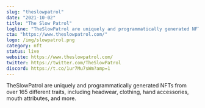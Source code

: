 ```yaml
---
slug: "theslowpatrol"
date: "2021-10-02"
title: "The Slow Patrol"
logline: "TheSlowPatrol are uniquely and programmatically generated NFTs from over 165 different traits, including headwear, clothing, hand accessories, mouth attributes, and more."
cta: "https://www.theslowpatrol.com/"
logo: /img/slowpatrol.png
category: nft
status: live
website: https://www.theslowpatrol.com/
twitter: https://twitter.com/TheSlowPatrol
discord: https://t.co/1ur7Mu7sWm?amp=1
---
```


TheSlowPatrol are uniquely and programmatically generated NFTs from over 165 different traits, including headwear, clothing, hand accessories, mouth attributes, and more.
